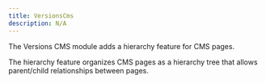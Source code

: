 ```yaml
---
title: VersionsCms
description: N/A
---
```


The Versions CMS module adds a hierarchy feature for CMS pages.

The hierarchy feature organizes CMS pages as a hierarchy tree that allows parent/child relationships between pages.
